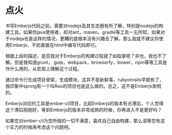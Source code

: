 # 点火

书写Emberjs代码之前，需要对nodejs及其生态圈有所了解，特别是nodejs的构建工具。如果你java使用者，却对ant，maven，gradle等工具一无所知，如果对于nodejs也是这样的情况，更糟的是根本没有兴趣去了解，那么我就不建议你使用Emberjs，不妨直接在html中编写代码即可。

根据上段的描述，是否我对于Emberjs的构建过程就了如指掌呢？非也，我也不了解。但是我知道grunt， gulp，webpack，browserfy，bower，npm等等工具是作什么用的，从宏观上理解这个过程。

通过命令行生成项目骨架，生成模块，这并不是新鲜事，rubyonrails早就有了，我印象中spring有一个叫Roo的项目也是这么做的。总之，这不是Emberjs发明的。

Emberjs对应的工具是ember-cli项目，比起Emberjs的版本有点滞后，个人觉得这个滞后刚刚好，等到Emberjs的版本非常成熟的时候，你再进入不是更好吗？

如果您对ember-cli为您所做的一切不满意，喜欢自己自由构建，那么请等您有这个实力的时候再考虑这个问题吧。


